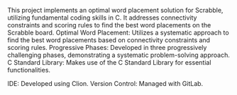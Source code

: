This project implements an optimal word placement solution for Scrabble, utilizing fundamental coding skills in C. It addresses connectivity constraints and scoring rules to find the best word placements on the Scrabble board.
Optimal Word Placement: Utilizes a systematic approach to find the best word placements based on connectivity constraints and scoring rules.
Progressive Phases: Developed in three progressively challenging phases, demonstrating a systematic problem-solving approach.
C Standard Library: Makes use of the C Standard Library for essential functionalities.

IDE: Developed using Clion.
Version Control: Managed with GitLab.
